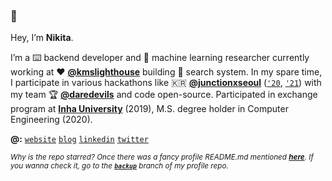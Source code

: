 ### 👋

Hey, I’m **Nikita**.

I’m a ⌨️ backend developer and 🤖 machine learning researcher currently working at ♥ **[@kmslighthouse](https://www.kmslh.com/)** building 🔎 search system. In my spare time, I participate in various hackathons like 🇰🇷 **[@junctionxseoul](https://www.facebook.com/junctionxseoul)** ([`'20`](https://xtenzq.github.io/img/junction2020.jpg), [`'21`](https://xtenzq.github.io/img/junction2021.jpg)) with my team 🏆 **[@daredevils](https://github.com/daredevils-team)** and code open-source. Participated in exchange program at [**Inha University**](http://eng.inha.ac.kr/) (2019), M.S. degree holder in Computer Engineering (2020).

**@:** [`website`](http://xtenzq.github.io/) [`blog`](http://xtenzq.github.io/blog) [`linkedin`](https://www.linkedin.com/in/xtenzq/) [`twitter`](https://twitter.com/xtenzQ)

<sub>_Why is the repo starred? Once there was a fancy profile README.md mentioned **[here](https://github.com/abhisheknaiidu/awesome-github-profile-readme)**. If you wanna check it, go to the **[`backup`](https://github.com/xtenzQ/xtenzQ/tree/backup)** branch of my profile repo._</sub>

